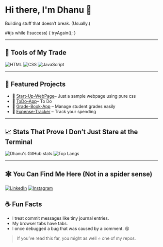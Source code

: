 # Hi there, I'm Dhanu 👋

Building stuff that doesn’t break. (Usually.)

##js
while (!success) {
   tryAgain();
}

---

## 🔨 Tools of My Trade
![HTML](https://img.shields.io/badge/-HTML5-E34F26?style=flat-square&logo=html5&logoColor=white)
![CSS](https://img.shields.io/badge/-CSS3-1572B6?style=flat-square&logo=css3)
![JavaScript](https://img.shields.io/badge/-JavaScript-F7DF1E?style=flat-square&logo=javascript&logoColor=black)

---

## 📌 Featured Projects
- 🔹 [Start-Up-WebPage]([https://github.com/Dhanu-prakash/todo](https://sample-3d-startup.vercel.app/))– Just a sample webpage using pure css
- 🔹 [ToDo-App](https://github.com/Dhanu-prakash/todo)– To Do
- 🔹 [Grade-Book-App](https://github.com/Dhanu-prakash/Grade-Book-App) – Manage student grades easily
- 🔹 [Expense-Tracker](https://github.com/Dhanu-prakash/Expense-Tracker) – Track your spending

---

## 📈 Stats That Prove I Don’t Just Stare at the Terminal
![Dhanu's GitHub stats](https://github-readme-stats.vercel.app/api?username=Dhanu-prakash&show_icons=true&theme=radical)
![Top Langs](https://github-readme-stats.vercel.app/api/top-langs/?username=Dhanu-prakash&layout=compact&theme=radical)

---

## 🕸️ You Can Find Me Here (Not in a spider sense)
[![LinkedIn](https://img.shields.io/badge/-LinkedIn-blue?style=flat-square&logo=linkedin)](https://www.linkedin.com/in/dhanuprakash-dhanasekaran-223a18265/)
[![Instagram](https://img.shields.io/badge/-@_exotic.dhanuuu-E4405F?style=for-the-badge&logo=instagram&logoColor=white)](https://www.instagram.com/_exotic.dhanuuu/)

## ☕ Fun Facts
- I treat commit messages like tiny journal entries.
- My browser tabs have tabs.
- I once debugged a bug that was caused by a comment. 😵

> If you’ve read this far, you might as well ⭐ one of my repos.
